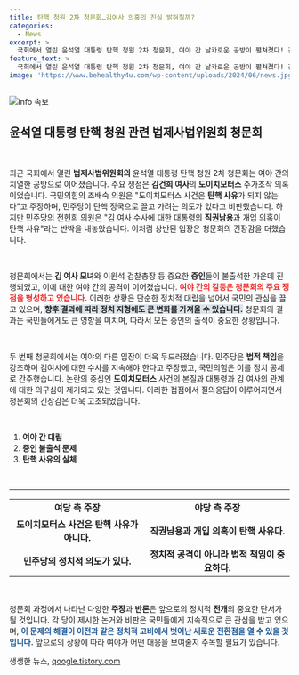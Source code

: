 ```yaml
---
title: 탄핵 청원 2차 청문회…김여사 의혹의 진실 밝혀질까?
categories:
  - News
excerpt: >
  국회에서 열린 윤석열 대통령 탄핵 청원 2차 청문회, 여야 간 날카로운 공방이 펼쳐졌다! 김건희 여사의 도이치모터스 주가조작 의혹과 관련해 의견이 첨예하게 갈리며 긴장감이 감돈다. 누가 진실을 밝힐 것인가?
feature_text: >
  국회에서 열린 윤석열 대통령 탄핵 청원 2차 청문회, 여야 간 날카로운 공방이 펼쳐졌다! 김건희 여사의 도이치모터스 주가조작 의혹과 관련해 의견이 첨예하게 갈리며 긴장감이 감돈다. 누가 진실을 밝힐 것인가?
image: 'https://www.behealthy4u.com/wp-content/uploads/2024/06/news.jpg'
---
```


<p><img src="https://www.behealthy4u.com/wp-content/uploads/2024/06/news.jpg" alt="info 속보" /></p>

<h2 data-ke-size="size26">윤석열 대통령 탄핵 청원 관련 법제사법위원회 청문회</h2>

<p data-ke-size="size16">&nbsp;</p>

<p data-ke-size="size16">최근 국회에서 열린 <b>법제사법위원회의</b> 윤석열 대통령 탄핵 청원 2차 청문회는 여야 간의 치열한 공방으로 이어졌습니다. 주요 쟁점은 <b>김건희 여사</b>의 <b>도이치모터스</b> 주가조작 의혹이었습니다. 국민의힘의 조배숙 의원은 "도이치모터스 사건은 <b>탄핵 사유</b>가 되지 않는다"고 주장하며, 민주당이 탄핵 정국으로 끌고 가려는 의도가 있다고 비판했습니다. 하지만 민주당의 전현희 의원은 "김 여사 수사에 대한 대통령의 <b>직권남용</b>과 개입 의혹이 탄핵 사유"라는 반박을 내놓았습니다. 이처럼 상반된 입장은 청문회의 긴장감을 더했습니다.</p>

<p data-ke-size="size16">&nbsp;</p>

<p data-ke-size="size16">청문회에서는 <b>김 여사 모녀</b>와 이원석 검찰총장 등 중요한 <b>증인</b>들이 불출석한 가운데 진행되었고, 이에 대한 여야 간의 공격이 이어졌습니다. <b><span style="color: #ee2323;">여야 간의 갈등은 청문회의 주요 쟁점을 형성하고 있습니다.</span></b> 이러한 상황은 단순한 정치적 대립을 넘어서 국민의 관심을 끌고 있으며, <b><span style="background-color: #21538527;">향후 결과에 따라 정치 지형에도 큰 변화를 가져올 수 있습니다.</span></b> 청문회의 결과는 국민들에게도 큰 영향을 미치며, 따라서 모든 증인의 출석이 중요한 상황입니다.</p>

<p data-ke-size="size16">&nbsp;</p>

<p data-ke-size="size16">두 번째 청문회에서는 여야의 다른 입장이 더욱 두드러졌습니다. 민주당은 <b>법적 책임</b>을 강조하며 김여사에 대한 수사를 지속해야 한다고 주장했고, 국민의힘은 이를 정치 공세로 간주했습니다. 논란의 중심인 <b>도이치모터스</b> 사건의 본질과 대통령과 김 여사의 관계에 대한 의구심이 제기되고 있는 것입니다. 이러한 접점에서 질의응답이 이루어지면서 청문회의 긴장감은 더욱 고조되었습니다.</p>

<p data-ke-size="size16">&nbsp;</p>

<ol>
    <li><b>여야 간 대립</b></li>
    <li><b>증인 불출석 문제</b></li>
    <li><b>탄핵 사유의 실체</b></li>
</ol>

<p data-ke-size="size16">&nbsp;</p>

<hr>

<table style="width: 100%;">
    <tr>
        <td style="text-align: center; height: 17px;"><b>여당 측 주장</b></td>
        <td style="text-align: center; height: 17px;"><b>야당 측 주장</b></td>
    </tr>
    <tr>
        <td style="text-align: center; height: 17px;"><b>도이치모터스 사건은 탄핵 사유가 아니다.</b></td>
        <td style="text-align: center; height: 17px;"><b>직권남용과 개입 의혹이 탄핵 사유다.</b></td>
    </tr>
    <tr>
        <td style="text-align: center; height: 17px;"><b>민주당의 정치적 의도가 있다.</b></td>
        <td style="text-align: center; height: 17px;"><b>정치적 공격이 아니라 법적 책임이 중요하다.</b></td>
    </tr>
</table>

<p data-ke-size="size16">&nbsp;</p>

<p data-ke-size="size16">청문회 과정에서 나타난 다양한 <b>주장</b>과 <b>반론</b>은 앞으로의 정치적 <b>전개</b>의 중요한 단서가 될 것입니다. 각 당이 제시한 논거와 비판은 국민들에게 지속적으로 큰 관심을 받고 있으며, <b><span style="color: #1a5490;">이 문제의 해결이 이전과 같은 정치적 고비에서 벗어난 새로운 전환점을 열 수 있을 것입니다.</span></b> 앞으로의 상황에 따라 여야가 어떤 대응을 보여줄지 주목할 필요가 있습니다.</p>
생생한 뉴스, <a href="https://qoogle.tistory.com" rel="dofollow">qoogle.tistory.com</a>


